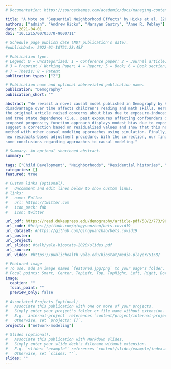 ```yaml
---
# Documentation: https://sourcethemes.com/academic/docs/managing-content/

title: "A Note on 'Sequential Neighborhood Effects' by Hicks et al. (2018)"
authors: ["admin", "Andrew Hicks", "Narayan Sastry", "Anne R. Pebley"]
date: 2021-04-01
doi: "10.1215/00703370-9000711"

# Schedule page publish date (NOT publication's date).
#publishDate: 2022-01-10T21:28:45Z

# Publication type.
# Legend: 0 = Uncategorized; 1 = Conference paper; 2 = Journal article;
# 3 = Preprint / Working Paper; 4 = Report; 5 = Book; 6 = Book section;
# 7 = Thesis; 8 = Patent
publication_types: ["2"]

# Publication name and optional abbreviated publication name.
publication: "Demography"
publication_short: ""

abstract: "We revisit a novel causal model published in Demography by Hicks et al. (2018), designed to assess whether exposure to neighborhood
disadvantage over time affects children's reading and math skills. Here, we provide corrected and new results. Reconsideration of the model in
the original article raised concerns about bias due to exposure-induced confounding (i.e., past exposures directly affecting future exposures)
and true state dependence (i.e., past exposures affecting confounders of future exposures). Through simulation, we show that our originally
proposed propensity function approach displays modest bias due to exposure-induced confounding but no bias from true state dependence. We
suggest a correction based on residualized values and show that this new approach corrects for the observed bias. We contrast this revised
method with other causal modeling approaches using simulation. Finally, we reproduce the substantive models from Hicks et al. (2018) using the
new residuals-based adjustment procedure. With the correction, our findings are essentially identical to those reported originally. We end with
some conclusions regarding approaches to causal modeling."

# Summary. An optional shortened abstract.
summary: ""

tags: ["Child Development", "Neighborhoods", "Residential histories", "Propensity function models"]
categories: []
featured: true

# Custom links (optional).
#   Uncomment and edit lines below to show custom links.
# links:
# - name: Follow
#   url: https://twitter.com
#   icon_pack: fab
#   icon: twitter

url_pdf: https://read.dukeupress.edu/demography/article-pdf/58/2/773/909793/773handcock.pdf
url_code: #https://github.com/qingyuanzhao/bets.covid19
url_dataset: #https://github.com/qingyuanzhao/bets.covid19
url_poster:
url_project:
url_slides: #talk/yale-biostats-2020/slides.pdf
url_source:
url_video: #https://publichealth.yale.edu/biostat/media-player/5158/

# Featured image
# To use, add an image named `featured.jpg/png` to your page's folder.
# Focal points: Smart, Center, TopLeft, Top, TopRight, Left, Right, BottomLeft, Bottom, BottomRight.
image:
  caption: ""
  focal_point: ""
  preview_only: false

# Associated Projects (optional).
#   Associate this publication with one or more of your projects.
#   Simply enter your project's folder or file name without extension.
#   E.g. `internal-project` references `content/project/internal-project/index.md`.
#   Otherwise, set `projects: []`.
projects: ["network-modeling"]

# Slides (optional).
#   Associate this publication with Markdown slides.
#   Simply enter your slide deck's filename without extension.
#   E.g. `slides: "example"` references `content/slides/example/index.md`.
#   Otherwise, set `slides: ""`.
slides: ""
---
```

